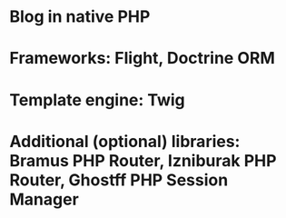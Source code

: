 # Blog in native PHP
# Frameworks: Flight, Doctrine ORM
# Template engine: Twig
# Additional (optional) libraries: Bramus PHP Router, Izniburak PHP Router, Ghostff PHP Session Manager
